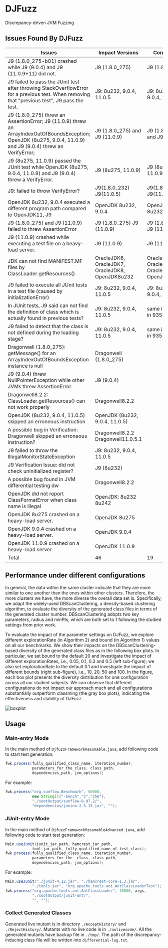 # DJFuzz
 Discrepancy-driven JVM Fuzzing

## Issues Found By DJFuzz

| Issues                                                       | Impact Versions                                  | Confirmed                                        | Link                                                         |
| ------------------------------------------------------------ | ------------------------------------------------ | ------------------------------------------------ | ------------------------------------------------------------ |
| J9 (1.8.0_275-b01) crashed while J9 (9.0.4) and J9 (11.0.9+11) did not. | J9 (1.8.0_275)                                   | J9 (1.8.0_275)                                   | https://github.com/eclipse/openj9/issues/11683               |
| J9 failed to pass the JUnit test after throwing StackOverflowError for a previous test. When removing that "previous test", J9 pass the test. | J9: 8u232, 9.0.4, 11.0.5                         | J9: 8u232, 9.0.4, 11.0.5                         | https://github.com/eclipse/openj9/issues/9381                |
| J9 (1.8.0_275) threw an AssertionError; J9 (11.0.9) threw an ArrayIndexOutOfBoundsException; OpenJDK (8u275, 9.0.4, 11.0.9) and J9 (9.0.4) threw an VerifyError; | J9 (1.8.0_275) and J9 (11.0.9)                   |             J9 (1.8.0_275) and J9 (11.0.9)                                     | https://github.com/eclipse/openj9/issues/11685               |
| J9 (8u275, 11.0.9) passed the JUnit test while OpenJDK (8u275, 9.0.4, 11.0.9) and J9 (9.0.4) threw a VerifyError. | J9 (8u275, 11.0.9)                               | J9 (8u275, 11.0.9)                               | https://github.com/eclipse/openj9/issues/11684               |
| J9: failed to throw VerifyError?                             | J9(1.8.0_232) J9(11.0.5)                         | J9(1.8.0_232) J9(11.0.5)                         | https://github.com/eclipse/openj9/issues/9385                |
| OpenJDK 8u232, 9.0.4 executed a different program path compared to OpenJDK11, J9 | OpenJDK 8u232, 9.0.4                             | OpenJDK 8u232, 9.0.4                             | https://bugs.openjdk.java.net/browse/JDK-8259961             |
| J9 (1.8.0_275) and J9 (11.0.9) failed to threw AssertionError | J9 (1.8.0_275)  J9 (11.0.9)                      | J9 (1.8.0_275) J9 (11.0.9)                       | https://github.com/eclipse/openj9/issues/11721               |
| J9 (11.0.9) crashed while executing a test file on a heavy-load server. | J9 (11.0.9)                                      | J9 (11.0.9)                                      | https://github.com/eclipse/openj9/issues/11725               |
| JDK can not find MANIFEST.MF files by ClassLoader.getResources() | OracleJDK6, OracleJDK7, OracleJDK8, OpenJDK8u232 | OracleJDK6, OracleJDK7, OracleJDK8, OpenJDK8u232 | https://bugs.java.com/bugdatabase/view_bug.do?bug_id=JDK-8244083 |
| J9 failed to execute all JUnit tests in a test file (caused by initializationError) | J9: 8u232, 9.0.4, 11.0.5                         |  J9: 8u232, 9.0.4, 11.0.5                                                 | https://github.com/eclipse/openj9/issues/9357                |
| In JUnit tests, J9 said can not find the definition of class which is actually found in previous tests? | J9: 8u232, 9.0.4, 11.0.5                         |  same issue as in 9357                                                | https://github.com/eclipse/openj9/issues/9336                |
| J9 failed to detect that the class is not defined during the loading stage? | J9: 8u232, 9.0.4, 11.0.5                         |     same issue as in 9357                                             | https://github.com/eclipse/openj9/issues/9323                |
| Dragonwell (1.8.0_275): getMessage() for an ArrayIndexOutOfBoundsException instance is null | Dragonwell (1.8.0_275)                           |                                                  | https://github.com/alibaba/dragonwell8/issues/186            |
| J9 (9.0.4) threw NullPointerException while other JVMs threw AssertionError. | J9 (9.0.4)                                       |                                                  | https://github.com/eclipse/openj9/issues/11723               |
| Dragonwell8.2.2: ClassLoader.getResources() can not work properly | Dragonwell8.2.2                                  |                                                  | https://github.com/alibaba/dragonwell8/issues/99             |
| OpenJDK (8u232, 9.0.4, 11.0.5) skipped an erroneous instruction | OpenJDK (8u232, 9.0.4, 11.0.5)                   |                                                  | https://bugs.java.com/bugdatabase/view_bug.do?bug_id=JDK-8243483 |
| A possible bug in Verification: Dragonwell skipped an erroneous instruction? | Dragonwell8.2.2 Dragonwell11.0.5.1               |                                                  | https://github.com/alibaba/dragonwell8/issues/97             |
| J9 failed to throw the IllegalMonitorStateException          | J9: 8u232, 9.0.4, 11.0.5                         |                                                  | https://github.com/eclipse/openj9/issues/9276                |
| J9 Verification Issue: did not check uninitialized register? | J9 (8u232)                                       |                                                  | https://github.com/eclipse/openj9/issues/9271                |
| A possible bug found in JVM differential testing dw          | Dragonwell8.2.2                                  |                                                  | https://github.com/alibaba/dragonwell8/issues/89             |
| OpenJDK did not report ClassFormatError when class name is illegal | OpenJDK: 8u232 8u242                             |                             | https://bugs.java.com/bugdatabase/view_bug.do?bug_id=JDK-8242352 |
| OpenJDK 8u275 crashed on a heavy-load server.                | OpenJDK 8u275                                    |                                                  | https://bugs.java.com/bugdatabase/view_bug.do?bug_id=JDK-8262342 |
| OpenJDK 9.0.4 crashed on a heavy-load server.                | OpenJDK 9.0.4                                    |                                                  | https://bugs.java.com/bugdatabase/view_bug.do?bug_id=JDK-8262343 |
| OpenJDK 11.0.9 crashed on a heavy-load server.               | OpenJDK 11.0.9                                   |                                                  | http://bugs.java.com/bugdatabase/view_bug.do?bug_id=JDK-8262344 |
| Total                                                        | 46                                               | 19                                               |                                                              |

## Performance under different configurations

In general, the data within the same cluster indicate that they are more similar to one another than the ones within other clusters. Therefore, the more clusters we have, the more diverse the overall data set is. Specifically, we adapt the widely-used DBScanClustering, a density-based clustering algorithm, to evaluate the diversity of the generated class files in terms of the generated cluster number. DBScanClustering adopts two key parameters, radius and minPts, which are both set to 1 following the studied settings from prior work.

To evaluate the impact of the parameter settings on DJFuzz, we explore different explorationRate (in Algorithm 2) and bound (in Algorithm 1) values on all our benchmarks. We show their impacts on the DBScanClustering-based diversity of the generated class files as in the following box plots. In particular, we set bound to the default 20 and investigate the impact of different explorationRates, i.e., 0.05, 0.1, 0.3 and 0.5 (left sub-figure); we also set explorationRate to the default 0.1 and investigate the impact of different bounds (right sub-figure), i.e., 10, 20, 50 and 100. In the figure, each box plot presents the diversity distribution for one configuration across all our studied subjects. We can observe that different configurations do not impact our approach much and all configurations substantially outperform classming (the gray box plots), indicating the effectiveness and stability of DJFuzz. 

![boxplot](figures/boxplot.png)

## Usage

### Main-entry Mode

In the main method of `DjfuzzFrameworkResumable.java`, add following code to start test generation:

```java
fwk.process(fully_qualified_class_name, iteration_number,
            parameters_for_the_class, class_path,
            dependencies_path, jvm_options);
```

For example:

```java
fwk.process("org.sunflow.Benchmark", 50000,
            new String[]{"-bench","2","256"},
            "./sootOutput/sunflow-0.07.2/",
            "dependencies/janino-2.5.15.jar", "");
```

### JUnit-entry Mode

In the main method of `DjfuzzFrameworkResumableAdvanced.java`, add following code to start test generation:

```java
Main.useJunit(junit_jar_path, hamcrest_jar_path,
            tool_jar_path, fully_qualified_name_of_test_class);
fwk.process(fully_qualified_class_name, iteration_number,
            parameters_for_the _class, class_path,
            dependencies_path, jvm_options);
```

For example:

```java
Main.useJunit("./junit-4.12.jar", "./hamcrest-core-1.3.jar",
            "./tools.jar", "org.apache.tools.ant.AntClassLoaderTest");
fwk.process("org.apache.tools.ant.AntClassLoader", 10000, args,
            "./sootOutput/junit-ant/",
            "", "");
```

### Collect Generated Classes

Generated live mutant is in directory `./AcceptHistory/` and `./RejectHistory/`. Mutants with no live code is in `./nolivecode/`. All the generated mutants have backup file in `./tmp/`. The path of the discrepancy-inducing class file will be written into `differential-log.txt`.
